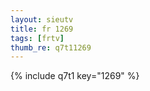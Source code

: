 ```yaml
--- 
layout: sieutv
title: fr 1269
tags: [frtv]
thumb_re: q7t11269
---
```

{% include q7t1 key="1269" %} 
